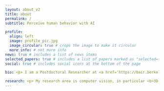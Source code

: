 ```yaml
---
layout: about_v2
title: about
permalink: /
subtitle: Perceive human behavior with AI

profile:
  align: left
  image: profile_pic.jpg
  image_circular: true # crops the image to make it circular
  more_info: # not more info
news: true # includes a list of news items
selected_papers: true # includes a list of papers marked as "selected={true}"
social: true # includes social icons at the bottom of the page

bio: <p> I am a Postdoctoral Researcher at <a href='https://bair.berkeley.edu'>UC Berkeley</a>, CA, USA, working on human body pose and shape reconstruction and human behavior understanding under the mentorship of <a href='https://people.eecs.berkeley.edu/~kanazawa'>Angjoo Kanazawa</a> and  <a href='http://people.eecs.berkeley.edu/~malik'>Jitendra Malik</a>. During my PhD at the <a href='https://is.mpg.de'>Max Planck Institute for Intelligent Systems</a> in Tübingen, Germany, in the Perceiving Systems Department lead by <a href='https://ps.is.mpg.de/person/black'>Michael Black</a>, my research focused on 3D human pose and body shape estimation from images. I specialized in understanding and reconstructing physical contact humans make with themselves and with other people during interactions. <br><br> During the third year of my PhD, I got to visit UC Berkeley for six months to work with <a href='https://people.eecs.berkeley.edu/~kanazawa'>Angjoo Kanazawa</a>. This collaboration was a great experience that allowed me to learn broader concepts in computer vision and apply them to the field of social interaction. I was further lucky to learn from and collaborate with postdoctoral researchers, in particular <a href='https://research.adobe.com/person/paulchhuang'>Chun-Hao Paul Huang</a>, <a href='http://www.dtzionas.com'>Dimitris Tzionas</a>, and <a href='https://geopavlakos.github.io'>Georgios Pavlakos</a>, and to receive support and guidance from <a href='https://is.mpg.de/person/kjk'>Katherine Kuchenbecker</a> and <a href='https://virtualhumans.mpi-inf.mpg.de/people/pons-moll.html'>Gerard Pons-Moll</a> as part of my thesis advisory committee. <br><br> Prior to my PhD, I graduated from the <a href='https://www.uni-jena.de'>University of Jena</a> in Computational and Data Science. Advised by <a href='https://inf-cv.uni-jena.de/home/group/denzler/'>Joachim Denzler</a>, we collaborated with the department of general psychology and cognitive neuroscience to investigate how humans influence each other's facial expressions in conversations from video data. In my Bachelor's, I studied Mathematics with Psychology as an application subject at the <a href='https://www.uni-heidelberg.de/de'>University of Heidelberg</a>.</p>

research: <p> My research area is computer vision, in particular <b>3D virtual humans</b>, their <b>physical appearance</b> and <b>social interactions</b> involving <b>touch</b>. This involves estimating 3D human pose and shape from an image for a single person, but also for multiple people during interaction. My goal is to understand how humans communicate and behave towards each other at scale.</p> <p>Why touch? Because it lets us navigate the world and directly effects human behavior. For example, did you know that touch increases generosity towards the touch-giver? <a href='_posts/2024-03-20-touch.md'>Here</a> is a blog post explaining why touch is important and how it effects our life. I am truely excited about this line of research!</p> <p>One aspect of human touch is a person's body shape. In SHAPY, we reconstruct a person's body shape from an image using linguistic body shape attributes. Using such methods we can leverage human annotations to investiagte human body shape bias. In <a href='https://perceiving-systems.blog/en/post/could-body-shape-determine-the-german-election'>this</a> blog post we use our research to uncover potential body shape biases that people have, based on the 2021 German Election (Bundestagswahl) Candidates. </p>
---
```

